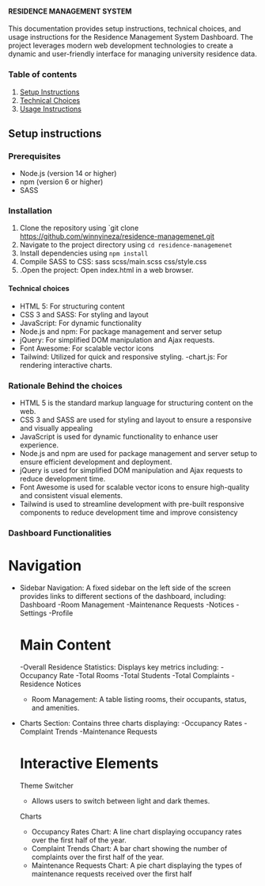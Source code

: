 #### RESIDENCE MANAGEMENT SYSTEM

This documentation provides setup instructions, technical choices, and usage instructions for the Residence Management System Dashboard. The project leverages modern web development technologies to create a dynamic and user-friendly interface for managing university residence data.

### Table of contents

1. [Setup Instructions](#setup-instructions)
2. [Technical Choices](#technical-choices)
3. [Usage Instructions](#usage-instructions)

## Setup instructions

### Prerequisites

- Node.js (version 14 or higher)
- npm (version 6 or higher)
- SASS

### Installation

1. Clone the repository using `git clone https://github.com/winnyineza/residence-managemenet.git
2. Navigate to the project directory using `cd residence-managemenet`
3. Install dependencies using `npm install`
4. Compile SASS to CSS: sass scss/main.scss css/style.css
5. .Open the project: Open index.html in a web browser.

#### Technical choices

- HTML 5: For structuring content
- CSS 3 and SASS: For styling and layout
- JavaScript: For dynamic functionality
- Node.js and npm: For package management and server setup
- jQuery: For simplified DOM manipulation and Ajax requests.
- Font Awesome: For scalable vector icons
- Tailwind: Utilized for quick and responsive styling.
  -chart.js: For rendering interactive charts.

### Rationale Behind the choices

- HTML 5 is the standard markup language for structuring content on the web.
- CSS 3 and SASS are used for styling and layout to ensure a responsive and visually appealing
- JavaScript is used for dynamic functionality to enhance user experience.
- Node.js and npm are used for package management and server setup to ensure efficient development and deployment.
- jQuery is used for simplified DOM manipulation and Ajax requests to reduce development time.
- Font Awesome is used for scalable vector icons to ensure high-quality and consistent visual elements.
- Tailwind is used to streamline development with pre-built responsive components to reduce development time and improve consistency

### Dashboard Functionalities

# Navigation

- Sidebar Navigation: A fixed sidebar on the left side of the screen provides links to different sections of the dashboard, including:
  Dashboard
  -Room Management
  -Maintenance Requests
  -Notices
  -Settings
  -Profile

  # Main Content

  -Overall Residence Statistics: Displays key metrics including:
  -Occupancy Rate
  -Total Rooms
  -Total Students
  -Total Complaints
  -Residence Notices

  - Room Management: A table listing rooms, their occupants, status, and amenities.

- Charts Section: Contains three charts displaying:
  -Occupancy Rates
  -Complaint Trends
  -Maintenance Requests

  # Interactive Elements

  Theme Switcher

  - Allows users to switch between light and dark themes.

  Charts

  - Occupancy Rates Chart: A line chart displaying occupancy rates over the first half of the year.
  - Complaint Trends Chart: A bar chart showing the number of complaints over the first half of the year.
  - Maintenance Requests Chart: A pie chart displaying the types of maintenance requests received over the first half

